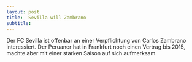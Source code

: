 ```yaml
---
layout: post
title:  Sevilla will Zambrano
subtitle:  
---
```


Der FC Sevilla ist offenbar an einer Verpflichtung von Carlos Zambrano interessiert. Der Peruaner hat in Frankfurt noch einen Vertrag bis 2015, machte aber mit einer starken Saison auf sich aufmerksam.


